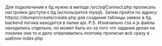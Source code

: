 Для подключения к бд нужно в методе /src/sqlConnect.php прописать настройки доступа к бд (используется mysql).
Затем пройти по адресу http(s)://domain/create/create.php для создания таблицы заявок в бд.
backend логика находится в папке api.
P.S. Изначально css и js файлы находились отдельно, но может быть из-за того что задание делал на локалке они то и дело отваливались поэтому прописал всё сразу в шаблон index.php

